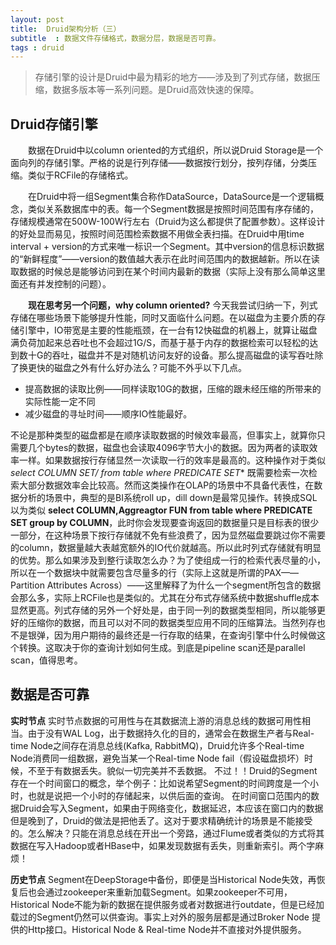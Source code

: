 ```yaml
---
layout: post
title:  Druid架构分析（三）
subtitle  : 数据文件存储格式，数据分层，数据是否可靠。
tags : druid
---
```

> 存储引擎的设计是Druid中最为精彩的地方——涉及到了列式存储，数据压缩，数据多版本等一系列问题。是Druid高效快速的保障。

## Druid存储引擎

&emsp;&emsp;数据在Druid中以column oriented的方式组织，所以说Druid Storage是一个面向列的存储引擎。严格的说是行列存储——数据按行划分，按列存储，分类压缩。类似于RCFile的存储格式。

&emsp;&emsp;在Druid中将一组Segment集合称作DataSource，DataSource是一个逻辑概念，类似关系数据库中的表。每一个Segment数据是按照时间范围有序存储的，存储规模通常在500W-100W行左右（Druid为这么都提供了配置参数）。这样设计的好处显而易见，按照时间范围检索数据不用做全表扫描。在Druid中用time interval + version的方式来唯一标识一个Segment。其中version的信息标识数据的“新鲜程度”——version的数值越大表示在此时间范围内的数据越新。所以在读取数据的时候总是能够访问到在某个时间内最新的数据（实际上没有那么简单这里面还有并发控制的问题）。

&emsp;&emsp;**现在思考另一个问题，why column oriented?** 今天我尝试归纳一下，列式存储在哪些场景下能够提升性能，同时又面临什么问题。在以磁盘为主要介质的存储引擎中，IO带宽是主要的性能瓶颈，在一台有12快磁盘的机器上，就算让磁盘满负荷加起来总吞吐也不会超过1G/S，而基于基于内存的数据检索可以轻松的达到数十G的吞吐，磁盘并不是对随机访问友好的设备。那么提高磁盘的读写吞吐除了换更快的磁盘之外有什么好办法么？可能不外乎以下几点。

* 提高数据的读取比例——同样读取10G的数据，压缩的跟未经压缩的所带来的实际性能一定不同
* 减少磁盘的寻址时间——顺序IO性能最好。

不论是那种类型的磁盘都是在顺序读取数据的时候效率最高，但事实上，就算你只需要几个bytes的数据，磁盘也会读取4096字节大小的数据。因为两者的读取效率一样。如果数据按行存储显然一次读取一行的效率是最高的。这种操作对于类似 **select COLUMN SET/* from table where PREDICATE SET** 既需要检索一次检索大部分数据效率会比较高。然而这类操作在OLAP的场景中不具备代表性，在数据分析的场景中，典型的是BI系统roll up，dill down是最常见操作。转换成SQL以为类似 **select COLUMN,Aggreagtor FUN from table where  PREDICATE SET group by COLUMN**，此时你会发现要查询返回的数据量只是目标表的很少一部分，在这种场景下按行存储就不免有些浪费了，因为显然磁盘要跳过你不需要的column，数据量越大表越宽额外的IO代价就越高。所以此时列式存储就有明显的优势。那么如果涉及到整行读取怎么办？为了使组成一行的检索代表尽量的小，所以在一个数据块中就需要包含尽量多的行（实际上这就是所谓的PAX——Partition Attributes Across）——这里解释了为什么一个segment所包含的数据会那么多，实际上RCFile也是类似的。尤其在分布式存储系统中数据shuffle成本显然更高。列式存储的另外一个好处是，由于同一列的数据类型相同，所以能够更好的压缩你的数据，而且可以对不同的数据类型应用不同的压缩算法。当然列存也不是银弹，因为用户期待的最终还是一行存取的结果，在查询引擎中什么时候做这个转换。这取决于你的查询计划如何生成。到底是pipeline scan还是parallel scan，值得思考。

## 数据是否可靠

**实时节点** 实时节点数据的可用性与在其数据流上游的消息总线的数据可用性相当。由于没有WAL Log，出于数据持久化的目的，通常会在数据生产者与Real-time Node之间存在消息总线(Kafka, RabbitMQ)，Druid允许多个Real-time Node消费同一组数据，避免当某一个Real-time Node fail（假设磁盘损坏）时候，不至于有数据丢失。貌似一切完美并不丢数据。
不过！！Druid的Segment存在一个时间窗口的概念，举个例子：比如说希望Segment的时间跨度是一个小时，也就是说把一个小时的存储起来，以供后面的查询。 在时间窗口范围内的数据Druid会写入Segment，如果由于网络变化，数据延迟，本应该在窗口内的数据但是晚到了，Druid的做法是把他丢了。这对于要求精确统计的场景是不能接受的。怎么解决？只能在消息总线在开出一个旁路，通过Flume或者类似的方式将其数据在写入Hadoop或者HBase中，如果发现数据有丢失，则重新索引。两个字麻烦！

**历史节点** Segment在DeepStorage中备份，即便是当Historical Node失效，再恢复后也会通过zookeeper来重新加载Segment。如果zookeeper不可用，Historical Node不能为新的数据在提供服务或者对数据进行outdate，但是已经加载过的Segment仍然可以供查询。事实上对外的服务层都是通过Broker Node 提供的Http接口。Historical Node & Real-time Node并不直接对外提供服务。

